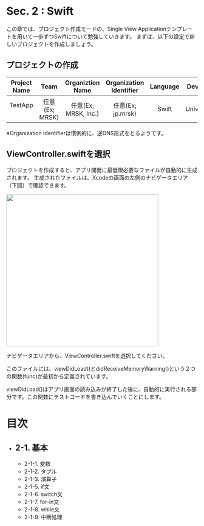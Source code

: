 # Sec. 2 : Swift

この章では、プロジェクト作成モードの、Single View Applicationテンプレートを用いて一歩ずつSwiftについて勉強していきます。
まずは、以下の設定で新しいプロジェクトを作成しましょう。

## プロジェクトの作成

| Project Name  | Team          | Organiztion Name    | Organization Identifier  | Language | Devices   |
| :-----------: |:-------------:| :------------------:| :-----------------------:| :-------:| :--------:|
| TestApp       | 任意(Ex; MRSK) | 任意(Ex; MRSK, Inc.)| 任意(Ex; jp.mrsk)         | Swift    | Universal | 

※Organization Identifierは慣例的に、逆DNS形式をとるようです。

## ViewController.swiftを選択

プロジェクトを作成すると、アプリ開発に最低限必要なファイルが自動的に生成されます。
生成されたファイルは、Xcodeの画面の左側のナビゲータエリア（下図）で確認できます。

<img src="https://cloud.githubusercontent.com/assets/28682101/26484800/15fa5f0e-422f-11e7-9496-dcdfd1be57ab.png" width="400">

ナビゲータエリアから、ViewController.swiftを選択してください。

このファイルには、viewDidLoad()とdidReceiveMemoryWarning()という２つの関数(func)が最初から定義されています。

viewDidLoad()はアプリ画面の読み込みが終了した後に、自動的に実行される部分です。この関数にテストコードを書き込んでいくことにします。

# 目次

 - ## 2-1. 基本 
    - 2-1-1. 変数
    - 2-1-2. タプル
    - 2-1-3. 演算子
    - 2-1-5. if文
    - 2-1-6. switch文
    - 2-1-7. for-in文
    - 2-1-8. while文
    - 2-1-9. 中断処理
